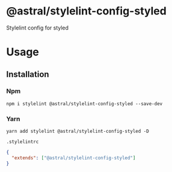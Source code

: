 # @astral/stylelint-config-styled

Stylelint config for styled


# Usage

## Installation

### Npm
```shell
npm i stylelint @astral/stylelint-config-styled --save-dev 
```

### Yarn
```shell
yarn add stylelint @astral/stylelint-config-styled -D
```

```.stylelintrc```
```json
{
  "extends": ["@astral/stylelint-config-styled"]
}
```
